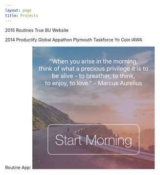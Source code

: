 ```yaml
---
layout: page
title: Projects
---
```


2015
Routines
True BU Website

2014
Productify
Global Appathon
Plymouth Taskforce
Yo Coin
IAWA

Routine App: ![Routines App](/images/routines.png)
